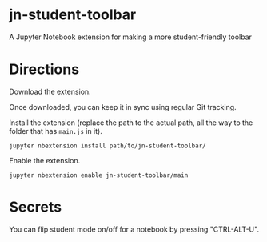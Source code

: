 # jn-student-toolbar
A Jupyter Notebook extension for making a more student-friendly toolbar

# Directions

Download the extension.

    
Once downloaded, you can keep it in sync using regular Git tracking.

Install the extension (replace the path to the actual path, all the way to the folder that has `main.js` in it).

    jupyter nbextension install path/to/jn-student-toolbar/

Enable the extension.

    jupyter nbextension enable jn-student-toolbar/main
    
# Secrets

You can flip student mode on/off for a notebook by pressing "CTRL-ALT-U".